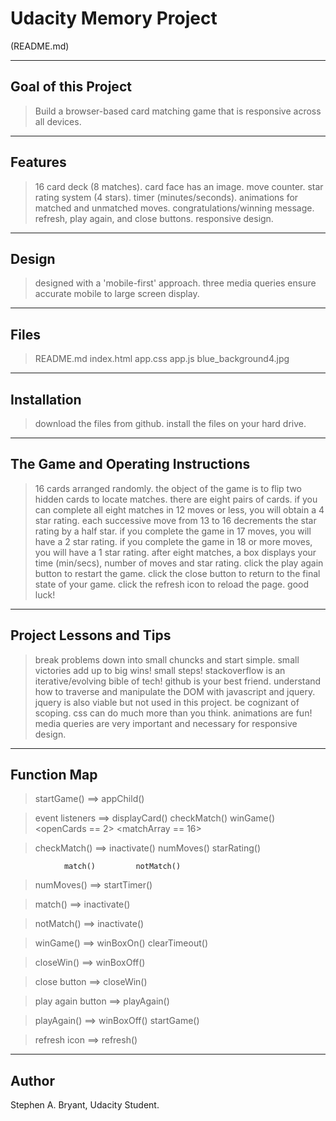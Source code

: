 # Udacity Memory Project
 (README.md)

--------------------
Goal of this Project
--------------------
> Build a browser-based card matching game that is responsive across all devices.

--------
Features
--------
> 16 card deck (8 matches).
> card face has an image.
> move counter.
> star rating system (4 stars).
> timer (minutes/seconds).
> animations for matched and unmatched moves.
> congratulations/winning message.
> refresh, play again, and close buttons.
> responsive design.

------
Design
------
> designed with a 'mobile-first' approach.
> three media queries ensure accurate mobile to large screen display.

-----
Files
-----
> README.md
> index.html
> app.css
> app.js
> blue_background4.jpg

------------
Installation
------------
> download the files from github.
> install the files on your hard drive.

-----------------------------------
The Game and Operating Instructions
-----------------------------------
> 16 cards arranged randomly.
> the object of the game is to flip two hidden cards to locate matches.
> there are eight pairs of cards.
> if you can complete all eight matches in 12 moves or less, you will obtain a 4 star rating.
> each successive move from 13 to 16 decrements the star rating by a half star.
> if you complete the game in 17 moves, you will have a 2 star rating.
> if you complete the game in 18 or more moves, you will have a 1 star rating.
> after eight matches, a box displays your time (min/secs), number of moves and star rating.
> click the play again button to restart the game.
> click the close button to return to the final state of your game.
> click the refresh icon to reload the page.
> good luck!

------------------------
Project Lessons and Tips
------------------------

> break problems down into small chuncks and start simple.
> small victories add up to big wins! small steps!
> stackoverflow is an iterative/evolving bible of tech!
> github is your best friend.
> understand how to traverse and manipulate the DOM with javascript and jquery.
> jquery is also viable but not used in this project.
> be cognizant of scoping.
> css can do much more than you think.
> animations are fun!
> media queries are very important and necessary for responsive design.

------------
Function Map
------------
> startGame()		==>	appChild()

> event listeners 	==>	displayCard()		checkMatch()		winGame()
				<user click>		<openCards == 2>	<matchArray == 16>

> checkMatch()		==>	inactivate()		numMoves()		starRating()

				match()			notMatch()

> numMoves()		==>	startTimer()

> match()		==>	inactivate()

> notMatch()		==> 	inactivate()

> winGame()		==>	winBoxOn() 		clearTimeout()

> closeWin()		==>	winBoxOff()

> close button 		==> 	closeWin()

> play again button 	==> 	playAgain()

> playAgain() 		==> 	winBoxOff()		startGame()

> refresh icon		==>	refresh()

------
Author
------
Stephen A. Bryant, Udacity Student.






